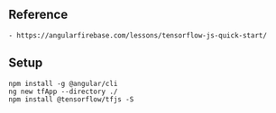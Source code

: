 ## Reference
    - https://angularfirebase.com/lessons/tensorflow-js-quick-start/


## Setup
```
npm install -g @angular/cli
ng new tfApp --directory ./
npm install @tensorflow/tfjs -S
```